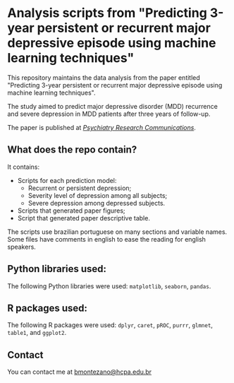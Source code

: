 # Analysis scripts from "Predicting 3-year persistent or recurrent major depressive episode using machine learning techniques"

This repository maintains the data analysis from the paper entitled "Predicting
3-year persistent or recurrent major depressive episode using machine learning
techniques".

The study aimed to predict major depressive disorder (MDD) recurrence and
severe depression in MDD patients after three years of follow-up.

The paper is published at [*Psychiatry Research
Communications*](https://www.journals.elsevier.com/psychiatry-research-communications).

## What does the repo contain?

It contains:

- Scripts for each prediction model:
    - Recurrent or persistent depression;
    - Severity level of depression among all subjects;
    - Severe depression among depressed subjects.
- Scripts that generated paper figures;
- Script that generated paper descriptive table.

The scripts use brazilian portuguese on many sections and variable names. Some
files have comments in english to ease the reading for english speakers.

## Python libraries used:

The following Python libraries were used:
`matplotlib`,
`seaborn`,
`pandas`.

## R packages used:

The following R packages were used:
`dplyr`,
`caret`,
`pROC`,
`purrr`,
`glmnet`,
`table1`,
and `ggplot2`.

## Contact

You can contact me at
bmontezano@hcpa.edu.br
